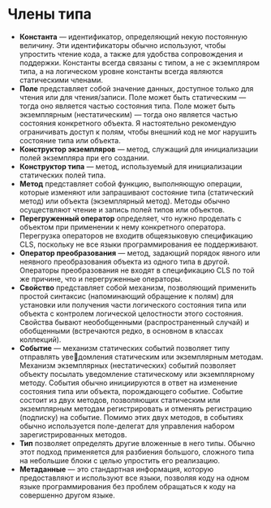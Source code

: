 # Члены типа
-  **Константа** — идентификатор, определяющий некую постоянную величину. Эти идентификаторы обычно используют, чтобы упростить чтение кода, а также для удобства сопровождения и поддержки. Константы всегда связаны с типом, а не с экземпляром типа, а на логическом уровне константы всегда являются статическими членами.
-  **Поле** представляет собой значение данных, доступное только для чтения или для чтения/записи. Поле может быть статическим — тогда оно является частью состояния типа. Поле может быть экземплярным (нестатическим) — тогда оно является частью состояния конкретного объекта. Я настоятельно рекомендую ограничивать доступ к полям, чтобы внешний код не мог нарушить состояние типа или объекта.
-  **Конструктор экземпляров** — метод, служащий для инициализации полей экземпляра при его создании.
-  **Конструктор типа** — метод, используемый для инициализации статических полей типа.
-  **Метод** представляет собой функцию, выполняющую операции, которые изменяют или запрашивают состояние типа (статический метод) или объекта (экземплярный метод). Методы обычно осуществляют чтение и запись полей типов или объектов.
-  **Перегруженный оператор** определяет, что нужно проделать с объектом при применении к нему конкретного оператора. Перегрузка операторов не входитв общеязыковую спецификацию CLS, поскольку не все языки программирования ее поддерживают.
-  **Оператор преобразования** — метод, задающий порядок явного или неявного преобразования объекта из одного типа в другой. Операторы преобразования не входят в спецификацию CLS по той же причине, что и перегруженные операторы.
-  **Свойство** представляет собой механизм, позволяющий применить простой синтаксис (напоминающий обращение к полям) для установки или получения части логического состояния типа или объекта с контролем логической целостности этого состояния. Свойства бывают необобщенными (распространенный случай) и обобщенными (встречаются редко, в основном в классах коллекций).
- **Событие** — механизм статических событий позволяет типу отправлять уведомления статическим или экземплярным методам. Механизм экземплярных (нестатических) событий позволяет объекту посылать уведомление статическому или экземплярному методу. События обычно инициируются в ответ на изменение состояния типа или объекта, порождающего событие. Событие состоит из двух методов, позволяющих статическим или экземплярным методам регистрировать и отменять регистрацию (подписку) на событие. Помимо этих двух методов, в событиях обычно используется поле-делегат для управления набором зарегистрированных методов.
- **Тип** позволяет определять другие вложенные в него типы. Обычно этот подход применяется для разбиения большого, сложного типа на небольшие блоки с целью упростить его реализацию.
-  **Метаданные** — это стандартная информация, которую предоставляют и используют все языки, позволяя коду на одном языке программирования без проблем обращаться к коду на совершенно другом языке.